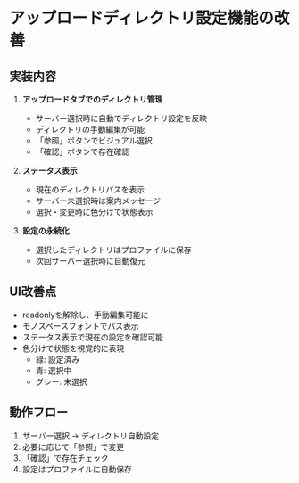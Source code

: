 # アップロードディレクトリ設定機能の改善

## 実装内容
1. **アップロードタブでのディレクトリ管理**
   - サーバー選択時に自動でディレクトリ設定を反映
   - ディレクトリの手動編集が可能
   - 「参照」ボタンでビジュアル選択
   - 「確認」ボタンで存在確認

2. **ステータス表示**
   - 現在のディレクトリパスを表示
   - サーバー未選択時は案内メッセージ
   - 選択・変更時に色分けで状態表示

3. **設定の永続化**
   - 選択したディレクトリはプロファイルに保存
   - 次回サーバー選択時に自動復元

## UI改善点
- readonlyを解除し、手動編集可能に
- モノスペースフォントでパス表示
- ステータス表示で現在の設定を確認可能
- 色分けで状態を視覚的に表現
  - 緑: 設定済み
  - 青: 選択中
  - グレー: 未選択

## 動作フロー
1. サーバー選択 → ディレクトリ自動設定
2. 必要に応じて「参照」で変更
3. 「確認」で存在チェック
4. 設定はプロファイルに自動保存